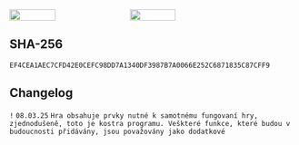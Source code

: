 <div style="display: flex; gap: 10px;">
    <img src="https://github.com/Jak0ub/PyGame/blob/main/img/1.png" width="40%" height="40%">
    <img src="https://github.com/Jak0ub/PyGame/blob/main/img/2.png" width="40%" height="40%">
</div>


## SHA-256
```SHA-256
EF4CEA1AEC7CFD42E0CEFC98DD7A1340DF3987B7A0066E252C6871835C87CFF9
```
## Changelog

`!` `08.03.25` `Hra obsahuje prvky nutné k samotnému fungovaní hry, zjednodušeně, toto je kostra programu. Veškteré funkce, které budou v budoucnosti přidávány, jsou považovány jako dodatkové`
